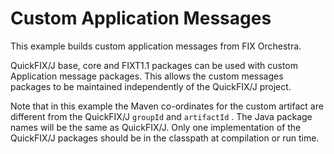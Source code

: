 # Custom Application Messages

This example builds custom application messages from FIX Orchestra.

QuickFIX/J base, core and FIXT1.1 packages can be used with custom Application message packages. 
This allows the custom messages packages to be maintained independently of the QuickFIX/J project.

Note that in this example the Maven co-ordinates for the custom artifact are different from the QuickFIX/J
`groupId` and `artifactId` . The Java package names will be the same as QuickFIX/J.
Only one implementation of the QuickFIX/J packages should be in the classpath at compilation or run time.